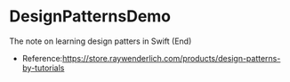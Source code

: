 # DesignPatternsDemo
The note on learning design patters in Swift
(End)
- Reference:https://store.raywenderlich.com/products/design-patterns-by-tutorials
